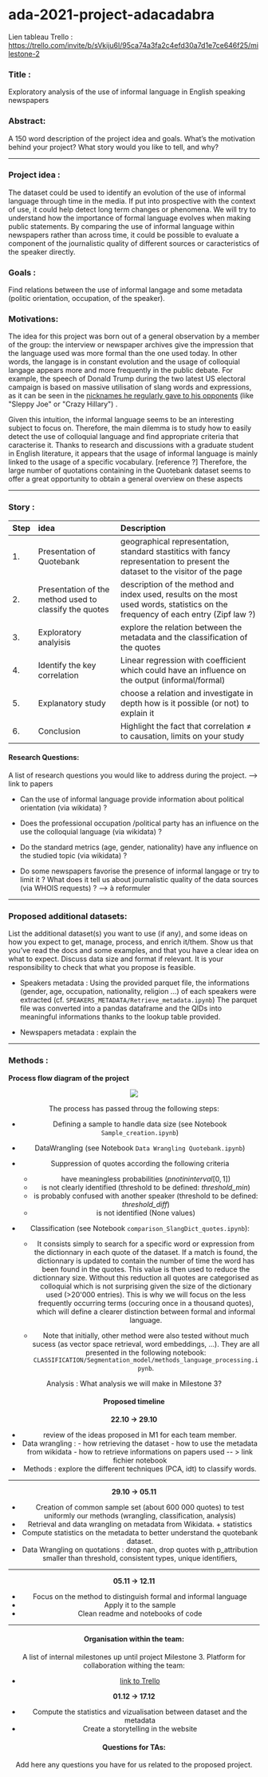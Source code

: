 # ada-2021-project-adacadabra

Lien tableau Trello : https://trello.com/invite/b/sVkiju6l/95ca74a3fa2c4efd30a7d1e7ce646f25/milestone-2



### Title :
    
Exploratory analysis of the use of informal language in English speaking newspapers
    
### Abstract:
A 150 word description of the project idea and goals. What’s the motivation behind your project? What story would you like to tell, and why?

<hr> 

### Project idea : 
The dataset could be used to identify an evolution of the use of informal language through time in the media. If put into prospective with the context of use, it could help detect long term changes or phenomena. We will try to understand how the importance of formal language evolves when making public statements. 
By comparing the use of informal language within newspapers rather than across time, it could be possible to evaluate a component of the journalistic quality of different sources or caracteristics of the speaker directly.

### Goals :
Find relations between the use of informal langage and some metadata (politic orientation, occupation,  of the speaker).
    
### Motivations:
The idea for this project was born out of a general observation by a member of the group: the interview or newspaper archives give the impression that the language used was more formal than the one used today. In other words, the langage is in constant evolution and the usage of colloquial langage appears more and more frequently in the public debate. For example, the speech of Donald Trump during the two latest US electoral campaign is based on massive utilisation of slang words and expressions, as it can be seen in the [nicknames he regularly gave to his opponents](https://en.wikipedia.org/wiki/List_of_nicknames_used_by_Donald_Trump) (like "Sleppy Joe" or "Crazy Hillary")
.

Given this intuition, the informal language seems to be an interesting subject to focus on. Therefore, the main dilemma is to study how to easily detect the use of colloquial language and find appropriate criteria that caracterise it. Thanks to research and discussions with a graduate student in English literature, it appears that the usage of informal language is mainly linked to the usage of a specific vocabulary. [reference ?] Therefore, the large number of quotations containing in the Quotebank dataset seems to offer a great opportunity to obtain a general overview on these aspects

<hr>
        
### Story : 

| Step | idea | Description  |
|:---------|:-----------|:-----------|
|1. | Presentation of Quotebank | geographical representation, standard stastitics with fancy representation to present the dataset to the visitor of the page |
|2. | Presentation of the method used to classify the quotes | description of the method and index used, results on the most used words, statistics on the frequency of each entry (Zipf law ?) |
|3. | Exploratory analyisis |explore the relation between the metadata and the classification of the quotes |
|4. | Identify the key correlation | Linear regression with coefficient which could have an influence on the output (informal/formal) | 
|5. | Explanatory study | choose a relation and investigate in depth how is it possible (or not) to explain it |
|6. | Conclusion | Highlight the fact that correlation ≠ to causation, limits on your study |
    
#### Research Questions:
A list of research questions you would like to address during the project. --> link to papers

 - Can the use of informal language provide information about political orientation (via wikidata) ?

 - Does the professional occupation /political party has an influence on the use the colloquial language (via wikidata) ?

 - Do the standard metrics (age, gender, nationality) have any influence on the studied topic (via wikidata) ?

 - Do some newspapers favorise the presence of informal langage or try to limit it ? What does it tell us about journalistic quality of the  data sources (via WHOIS requests) ? --> à reformuler
 
<hr>
    
### Proposed additional datasets:
List the additional dataset(s) you want to use (if any), and some ideas on how you expect to get, manage, process, and enrich it/them. Show us that you’ve read the docs and some examples, and that you have a clear idea on what to expect. Discuss data size and format if relevant. It is your responsibility to check that what you propose is feasible.

- Speakers metadata : Using the provided parquet file, the informations (gender, age, occupation, nationality, religion ...) of each speakers were extracted (cf. `SPEAKERS_METADATA/Retrieve_metadata.ipynb`) The parquet file was converted into a pandas dataframe and the QIDs into meaningful informations thanks to the lookup table provided.

- Newspapers metadata : explain the 

<hr>
    
### Methods :
**Process flow diagram of the project**

<center><img src="./test_diagram.drawio.svg"><center>

The process has passed throug the following steps:

- Defining a sample to handle data size (see Notebook `Sample_creation.ipynb`)

- DataWrangling (see Notebook `Data Wrangling Quotebank.ipynb`)

- Suppression of quotes according the following criteria
      
  - have meaningless probabilities ($p not in interval [0,1]$)
  - is not clearly identified (threshold to be defined: *threshold_min*)
  - is probably confused with another speaker (threshold to be defined: *threshold_diff*)
  - is not identified (None values)

- Classification (see Notebook `comparison_SlangDict_quotes.ipynb`): 
  - It consists simply to search for a specific word or expression from the dictionnary in each quote of the dataset. If a match is found, the dictionnary is updated to contain the number of time the word has been found in the quotes. This value is then used to reduce the dictionnary size. Without this reduction all quotes are categorised as colloquial which is not surprising given the size of the dictionary used (>20'000 entries). This is why we will focus on the less frequently occurring terms (occuring once in a thousand quotes), which will define a clearer distinction between formal and informal language.

  - Note that initially, other method were also tested without much sucess (as vector space retrieval, word embeddings, ...). They are all presented in the following notebook: `CLASSIFICATION/Segmentation_model/methods_language_processing.ipynb`. 

Analysis : What analysis we will make in Milestone 3?
    
#### Proposed timeline 

**22.10 -> 29.10** 

- review of the ideas proposed in M1 for each team member. 
- Data wrangling : - how retrieving the dataset - how to use the metadata from wikidata - how to retrieve informations on papers used --  > link fichier notebook
- Methods : explore the different techniques (PCA, idt) to classify words.

<hr>

**29.10 -> 05.11**

- Creation of common sample set (about 600 000 quotes) to test uniformly our methods (wrangling, classification, analysis)
- Retrieval and data wrangling on metadata from Wikidata. + statistics 
- Compute statistics on the metadata to better understand the quotebank dataset. 
- Data Wrangling on quotations : drop nan, drop quotes with p_attribution smaller than threshold, consistent types, unique identifiers, 

<hr>

**05.11 -> 12.11** 

- Focus on the method to distinguish formal and informal language
- Apply it to the sample 
- Clean readme and notebooks of code

<hr>    
    
#### Organisation within the team: 
A list of internal milestones up until project Milestone 3.
Platform for collaboration withing the team:
- [link to Trello](https://trello.com/invite/b/sVkiju6l/95ca74a3fa2c4efd30a7d1e7ce646f25/milestone-2)


**01.12 -> 17.12**

- Compute the statistics and vizualisation between dataset and the metadata
- Create a storytelling in the website
    
#### Questions for TAs: 
Add here any questions you have for us related to the proposed project.

